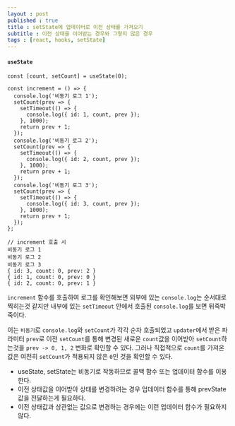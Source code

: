 ```yaml
---
layout : post
published : true
title : setState에 업데이터로 이전 상태를 가져오기
subtitle : 이전 상태을 이어받는 경우와 그렇지 않은 경우
tags : [react, hooks, setState]
---
```

#### `useState`
```
const [count, setCount] = useState(0);

const increment = () => {
  console.log('비동기 로그 1');
  setCount(prev => {
    setTimeout(() => {
      console.log({ id: 1, count, prev });
    }, 1000);
    return prev + 1;
  });
  console.log('비동기 로그 2');
  setCount(prev => {
    setTimeout(() => {
      console.log({ id: 2, count, prev });
    }, 1000);
    return prev + 1;
  });
  console.log('비동기 로그 3');
  setCount(prev => {
    setTimeout(() => {
      console.log({ id: 3, count, prev });
    }, 1000);
    return prev + 1;
  });
};
```
```
// increment 호출 시
비동기 로그 1
비동기 로그 2
비동기 로그 3
{ id: 3, count: 0, prev: 2 }
{ id: 1, count: 0, prev: 0 }
{ id: 2, count: 0, prev: 1 }
```
`increment` 함수를 호출하여 로그를 확인해보면 외부에 있는 `console.log`는 순서대로 찍히는것 같지만 내부에 있는 `setTimeout` 안에서 호출된 `console.log`를 보면 뒤죽박죽이다.

이는 `비동기`로 `console.log`와 `setCount`가 각각 순차 호출되었고 `updater`에서 받은 파라미터 `prev`로 이전 `setCount`를 통해 변경된 새로운 `count`값을 이어받아 `setCount`하는것을 `prev -> 0, 1, 2` 변화로 확인할 수 있다. 그러나 직접적으로 `count`를 가져온 값은 여전히 `setCount`가 적용되지 않은 `0`인 것을 확인할 수 있다.

- useState, setState는 비동기로 작동하므로 콜백 함수 또는 업데이터 함수를 이용한다.
- 이전 상태값을 이어받아 상태를 변경하려는 경우 업데이터 함수를 통해 prevState 값을 전달하는게 필요하다.
- 이전 상태값과 상관없는 값으로 변경하는 경우에는 이런 업데이터 함수가 필요하지 않다.
